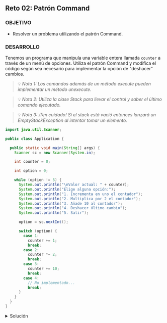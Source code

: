 ## Reto 02: Patrón Command

### OBJETIVO

- Resolver un problema utilizando el patrón Command.

### DESARROLLO

Tenemos un programa que manipula una variable entera llamada `counter` a través de un menú de opciones. Utiliza el patrón Command y modifica el código según sea necesario para implementar la opción de "deshacer" cambios.

> 💡 *Nota 1: Los comandos además de un método execute pueden implementar un método unexecute.*

> 💡 *Nota 2: Utiliza la clase Stack para llevar el control y saber el último comando ejecutado.* 

> 💡 *Nota 3: ¡Ten cuidado! Si el stack está vació entonces lanzará un EmptyStackException al intentar tomar un elemento.*

```java
import java.util.Scanner;

public class Application {

  public static void main(String[] args) {
    Scanner sc = new Scanner(System.in);

    int counter = 0;

    int option = 0;

    while (option != 5) {
      System.out.println("\nValor actual: " + counter);
      System.out.println("Elige alguna opción:");
      System.out.println("1. Incrementa en uno el contador");
      System.out.println("2. Multiplica por 2 el contador");
      System.out.println("3. Añade 10 al contador");
      System.out.println("4. Deshacer último cambio");
      System.out.println("5. Salir");

      option = sc.nextInt();

      switch (option) {
        case 1:
          counter += 1;
          break;
        case 2:
          counter *= 2;
          break;
        case 3:
          counter += 10;
          break;
        case 4:
          // No implementado...
          break;
      }
    }
  }
}
```

<details>
  <summary>Solución</summary>

  El primer paso será mover cada una de las operaciones a un comando:

  ```java
  public interface Command {
    public int execute(int counter);
    public int unexecute(int counter);
  }
  ```

  ```java
  public class Add10Command implements Command {

    public int execute(int counter) {
      return counter + 10;
    }

    public int unexecute(int counter) {
      return counter - 10;
    }
  }
  ```

  ```java
  public class IncrementCommand implements Command {

      public int execute(int counter) {
        return counter + 1;
      }

      public int unexecute(int counter) {
        return counter - 1;
      }
    }
    ```

    ```java
    public class MultiplyBy2Command implements Command {

    public int execute(int counter) {
      return counter * 2;
    }

    public int unexecute(int counter) {
      return counter / 2;
    }
  }
  ```

  Por último modificamos el código original de la clase `Application` para que utilice los comandos en vez de la operación directa, así como ir almacenando los comandos en el stack.

  Para implementar la opción de *deshacer cambios* basta con tomar el último elemento del stack con el método `pop` y ejecutar su método `unexecute`:

  ```java
  import java.util.EmptyStackException;
  import java.util.Scanner;
  import java.util.Stack;

  public class Application {

    public static void main(String[] args) {
      Scanner sc = new Scanner(System.in);

      Stack<Command> stack = new Stack<>();

      Command add10Command = new Add10Command();
      Command multiplyBy2Command = new MultiplyBy2Command();
      Command incrementCommand = new IncrementCommand();

      int counter = 0;

      int option = 0;

      while (option != 5) {
        System.out.println("\nValor actual: " + counter);
        System.out.println("Elige alguna opción:");
        System.out.println("1. Incrementa en uno el contador");
        System.out.println("2. Multiplica por 2 el contador");
        System.out.println("3. Añade 10 al contador");
        System.out.println("4. Deshacer último cambio");
        System.out.println("5. Salir");

        option = sc.nextInt();

        switch (option) {
          case 1:
            counter = incrementCommand.execute(counter);
            stack.add(incrementCommand);
            break;
          case 2:
            counter = multiplyBy2Command.execute(counter);
            stack.add(multiplyBy2Command);
            break;
          case 3:
            counter = add10Command.execute(counter);
            stack.add(add10Command);
            break;
          case 4:
            try {
              Command undo = stack.pop();
              if (undo != null) {
                counter = undo.unexecute(counter);
              }
            } catch (EmptyStackException e) {
              System.out.println("No hay más operaciones por deshacer");
            }
            break;
        }
      }
    }
  }
  ```

  > 💡 *Nota: Recuerda que todos los ejemplos y retos de esta sesión utilizarán la misma configuración de Gradle, cambiando únicamente la clase principal del proyecto*

  En esta ocasión hemos añadido unas líneas que permiten la ejecución de éste programa como línea de comandos.

  ```groovy
  plugins {
    id 'application'
  }

  application {
    mainClass = "Application"
  }

  run {
    standardInput = System.in
  }
  ```
</details>